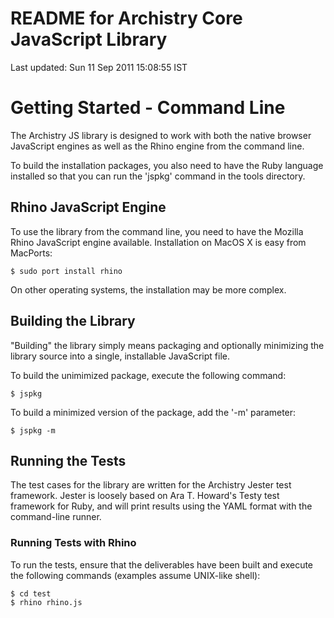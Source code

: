 README for Archistry Core JavaScript Library
============================================

Last updated: Sun 11 Sep 2011 15:08:55 IST

Getting Started - Command Line
==============================

The Archistry JS library is designed to work with both the
native browser JavaScript engines as well as the Rhino engine
from the command line.

To build the installation packages, you also need to have the
Ruby language installed so that you can run the 'jspkg'
command in the tools directory.

Rhino JavaScript Engine
-----------------------

To use the library from the command line, you need to have the
Mozilla Rhino JavaScript engine available.  Installation on
MacOS X is easy from MacPorts:

    $ sudo port install rhino

On other operating systems, the installation may be more
complex.

Building the Library
--------------------

"Building" the library simply means packaging and optionally
minimizing the library source into a single, installable
JavaScript file.

To build the unimimized package, execute the following
command:

    $ jspkg

To build a minimized version of the package, add the '-m'
parameter:

    $ jspkg -m

Running the Tests
-----------------

The test cases for the library are written for the Archistry
Jester test framework.  Jester is loosely based on Ara T.
Howard's Testy test framework for Ruby, and will print results
using the YAML format with the command-line runner.

### Running Tests with Rhino

To run the tests, ensure that the deliverables have been built
and execute the following commands (examples assume UNIX-like
shell):

    $ cd test
    $ rhino rhino.js

